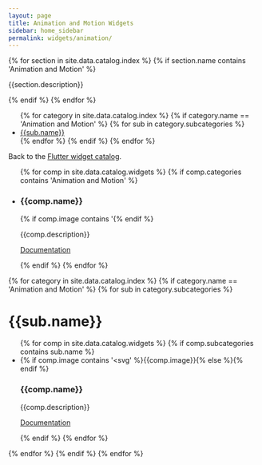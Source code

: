 ```yaml
---
layout: page
title: Animation and Motion Widgets
sidebar: home_sidebar
permalink: widgets/animation/
---
```


<div class="catalog">
{% for section in site.data.catalog.index %}
 {% if section.name contains 'Animation and Motion' %}
 <div class="category-description"><p>{{section.description}}</p></div>
 {% endif %}
{% endfor %}

<ul>
{% for category in site.data.catalog.index %}
   {% if category.name == 'Animation and Motion' %}
    {% for sub in category.subcategories %}
        <a href="#{{sub.name}}"><li>{{sub.name}}</li></a>
    {% endfor %}
   {% endif %}
{% endfor %}
</ul>

<p>Back to the <a href="..">Flutter widget catalog</a>.</p>


<ul class="cards">
{% for comp in site.data.catalog.widgets %}
 {% if comp.categories contains 'Animation and Motion' %}
 <li class="cards__item">
 <div class="catalog-entry">
  <h3>{{comp.name}}</h3>
  <div class="catalog-image-holder">
    {% if comp.image contains '<svg' %}{{comp.image}}{% else %}<img alt="" src="{{comp.image}}" />{% endif %}
  </div>
  <p> {{comp.description}} </p>
  <p><a href="{{comp.link}}">Documentation</a></p><div class="clear"></div>
 </div>
 </li>
 {% endif %}
{% endfor %}
</ul>


{% for category in site.data.catalog.index %}
   {% if category.name == 'Animation and Motion' %}
    {% for sub in category.subcategories %}
        <h1 id="{{sub.name}}">{{sub.name}}</h1>
        <ul class="cards">
        {% for comp in site.data.catalog.widgets %}
         {% if comp.subcategories contains sub.name %}
         <li class="cards__item">
             <div class="catalog-entry" >
                <div class="catalog-image-holder">
                  {% if comp.image contains '<svg' %}{{comp.image}}{% else %}<img alt="" src="{{comp.image}}" />{% endif %}
                </div>
                  <h3>{{comp.name}}</h3>
                  <p> {{comp.description}} </p>
                  <p><a href="{{comp.link}}">Documentation</a></p><div class="clear"></div>
                 </div>
             </li>
         {% endif %}
        {% endfor %}
        </ul>
    {% endfor %}
   {% endif %}
{% endfor %}
</div>